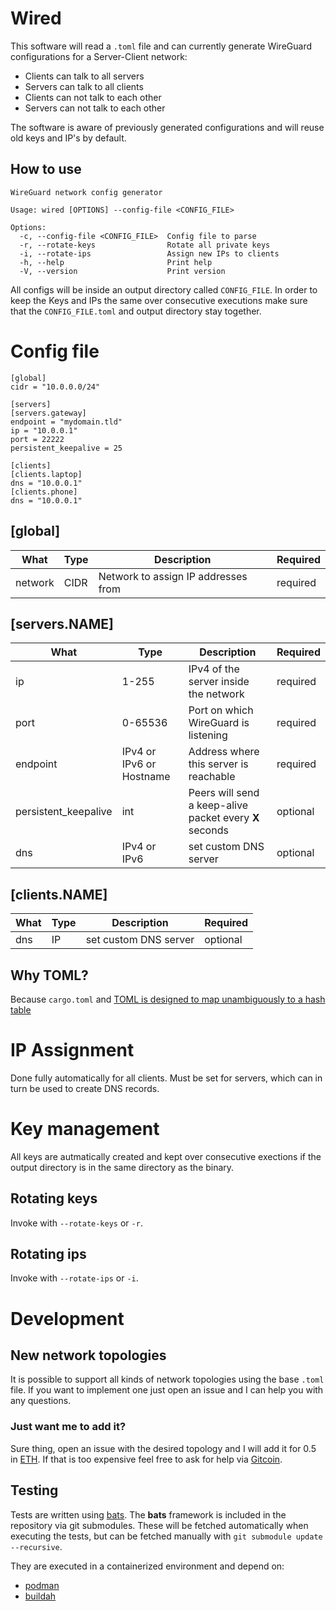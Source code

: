 # Wired

This software will read a `.toml` file and can currently generate WireGuard configurations for a Server-Client network:
- Clients can talk to all servers
- Servers can talk to all clients
- Clients can not talk to each other
- Servers can not talk to each other

The software is aware of previously generated configurations and will reuse old keys and IP's by default.

## How to use

```
WireGuard network config generator

Usage: wired [OPTIONS] --config-file <CONFIG_FILE>

Options:
  -c, --config-file <CONFIG_FILE>  Config file to parse
  -r, --rotate-keys                Rotate all private keys
  -i, --rotate-ips                 Assign new IPs to clients
  -h, --help                       Print help
  -V, --version                    Print version

```
All configs will be inside an output directory called `CONFIG_FILE`.
In order to keep the Keys and IPs the same over consecutive executions make sure that the `CONFIG_FILE.toml` and output directory stay together.

# Config file
```
[global]
cidr = "10.0.0.0/24"

[servers]
[servers.gateway]
endpoint = "mydomain.tld"
ip = "10.0.0.1"
port = 22222
persistent_keepalive = 25

[clients]
[clients.laptop]
dns = "10.0.0.1"
[clients.phone]
dns = "10.0.0.1"
```

## [global]
|What|Type|Description|Required|
|---|---|---|---|
|network|CIDR|Network to assign IP addresses from|required|


## [servers.NAME]
|What|Type|Description|Required|
|---|---|---|---|
|ip|1-255|IPv4 of the server inside the network|required|
|port|0-65536|Port on which WireGuard is listening|required|
|endpoint|IPv4 or IPv6 or Hostname|Address where this server is reachable|required|
|persistent_keepalive|int|Peers will send a keep-alive packet every **X** seconds|optional|
|dns|IPv4 or IPv6|set custom DNS server|optional|

## [clients.NAME]

|What|Type|Description|Required|
|---|---|---|---|
|dns|IP|set custom DNS server|optional|

## Why TOML?

Because `cargo.toml` and [TOML is designed to map unambiguously to a hash table](https://toml.io/en/)

# IP Assignment
Done fully automatically for all clients.
Must be set for servers, which can in turn be used to create DNS records.

# Key management
All keys are autmatically created and kept over consecutive exections if the output directory is in the same directory as the binary.

## Rotating keys

Invoke with `--rotate-keys` or `-r`.

## Rotating ips 

Invoke with `--rotate-ips` or `-i`.

# Development

## New network topologies

It is possible to support all kinds of network topologies using the base `.toml` file.
If you want to implement one just open an issue and I can help you with any questions.

### Just want me to add it?
Sure thing, open an issue with the desired topology and I will add it for 0.5 in [ETH](https://ethereum.org/en/).
If that is too expensive feel free to ask for help via [Gitcoin](https://bounties.gitcoin.co/explorer).

## Testing
Tests are written using [bats](https://github.com/bats-core/bats-core).
The **bats** framework is included in the repository via git submodules.
These will be fetched automatically when executing the tests, but can be fetched manually with `git submodule update --recursive`.

They are executed in a containerized environment and depend on:

- [podman](https://podman.io/)
- [buildah](https://buildah.io/)


